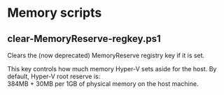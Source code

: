 # Memory scripts

## clear-MemoryReserve-regkey.ps1
Clears the (now deprecated) MemoryReserve registry key if it is set.

This key controls how much memory Hyper-V sets aside for the host.  By default, Hyper-V root reserve is:  
384MB + 30MB per 1GB of physical memory on the host machine.